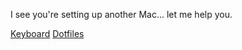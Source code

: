 I see you're setting up another Mac... let me help you.


[Keyboard](https://github.com/pmoulton/keyboard)
[Dotfiles](https://github.com/pmoulton/dotfiles)

